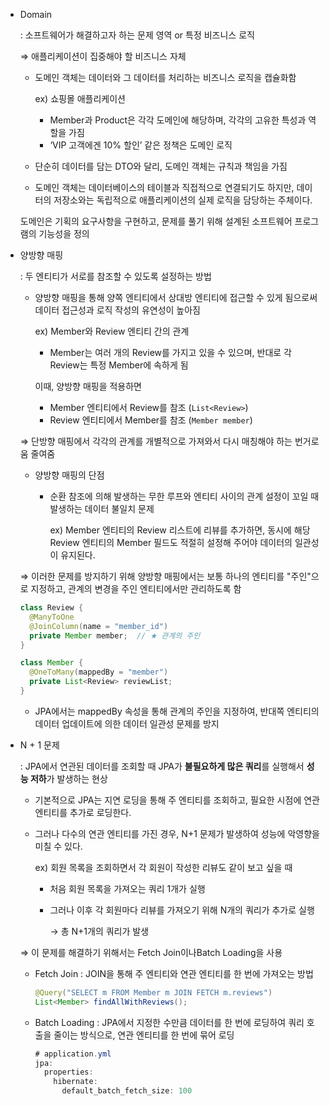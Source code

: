 - Domain
    
    : 소프트웨어가 해결하고자 하는 문제 영역 or 특정 비즈니스 로직
    
     ⇒ 애플리케이션이 집중해야 할 비즈니스 자체
    
    - 도메인 객체는 데이터와 그 데이터를 처리하는 비즈니스 로직을 캡슐화함
        
        ex) 쇼핑몰 애플리케이션
        
        - Member과 Product은 각각 도메인에 해당하며, 각각의 고유한 특성과 역할을 가짐
        - ‘VIP 고객에겐 10% 할인’ 같은 정책은 도메인 로직
    - 단순히 데이터를 담는 DTO와 달리, 도메인 객체는 규칙과 책임을 가짐
    - 도메인 객체는 데이터베이스의 테이블과 직접적으로 연결되기도 하지만, 데이터의 저장소와는 독립적으로 애플리케이션의 실제 로직을 담당하는 주체이다.
    
    도메인은 기획의 요구사항을 구현하고, 문제를 풀기 위해 설계된 소프트웨어 프로그램의 기능성을 정의
    
- 양방향 매핑
    
    : 두 엔티티가 서로를 참조할 수 있도록 설정하는 방법
    
    - 양방향 매핑을 통해 양쪽 엔티티에서 상대방 엔티티에 접근할 수 있게 됨으로써 데이터 접근성과 로직 작성의 유연성이 높아짐
        
        ex) Member와 Review 엔티티 간의 관계
        
        - Member는 여러 개의 Review를 가지고 있을 수 있으며, 반대로 각 Review는 특정 Member에 속하게 됨
        
        이때, 양방향 매핑을 적용하면 
        
        - Member 엔티티에서 Review를 참조 (`List<Review>`)
        - Review 엔티티에서 Member를 참조 (`Member member`)
    
    ⇒ 단방향 매핑에서 각각의 관계를 개별적으로 가져와서 다시 매칭해야 하는 번거로움 줄여줌
    
    - 양방향 매핑의 단점
        - 순환 참조에 의해 발생하는 무한 루프와 엔티티 사이의 관계 설정이 꼬일 때 발생하는 데이터 불일치 문제
            
            ex) Member 엔티티의 Review 리스트에 리뷰를 추가하면, 동시에 해당 Review 엔티티의 Member 필드도 적절히 설정해 주어야 데이터의 일관성이 유지된다.
            
    
    ⇒ 이러한 문제를 방지하기 위해 양방향 매핑에서는 보통 하나의 엔티티를 "주인"으로 지정하고, 관계의 변경을 주인 엔티티에서만 관리하도록 함
    
    ```java
    class Review {
      @ManyToOne
      @JoinColumn(name = "member_id")
      private Member member;  // ★ 관계의 주인
    }
    
    class Member {
      @OneToMany(mappedBy = "member")
      private List<Review> reviewList;
    }
    ```
    
    - JPA에서는 mappedBy 속성을 통해 관계의 주인을 지정하여, 반대쪽 엔티티의 데이터 업데이트에 의한 데이터 일관성 문제를 방지
    
- N + 1 문제
    
    : JPA에서 연관된 데이터를 조회할 때 JPA가 **불필요하게 많은 쿼리**를 실행해서 **성능 저하**가 발생하는 현상
    
    - 기본적으로 JPA는 지연 로딩을 통해 주 엔티티를 조회하고, 필요한 시점에 연관 엔티티를 추가로 로딩한다.
    - 그러나 다수의 연관 엔티티를 가진 경우, N+1 문제가 발생하여 성능에 악영향을 미칠 수 있다.
        
        ex) 회원 목록을 조회하면서 각 회원이 작성한 리뷰도 같이 보고 싶을 때
        
        - 처음 회원 목록을 가져오는 쿼리 1개가 실행
        - 그러나 이후 각 회원마다 리뷰를 가져오기 위해 N개의 쿼리가 추가로 실행
            
            → 총 N+1개의 쿼리가 발생
            
    
    ⇒ 이 문제를 해결하기 위해서는 Fetch Join이나Batch Loading을 사용
    
    - Fetch Join : JOIN을 통해 주 엔티티와 연관 엔티티를 한 번에 가져오는 방법
        
        ```java
        @Query("SELECT m FROM Member m JOIN FETCH m.reviews")
        List<Member> findAllWithReviews();
        ```
        
    - Batch Loading : JPA에서 지정한 수만큼 데이터를 한 번에 로딩하여 쿼리 호출을 줄이는 방식으로, 연관 엔티티를 한 번에 묶어 로딩
        
        ```java
        # application.yml
        jpa:
          properties:
            hibernate:
              default_batch_fetch_size: 100
        ```